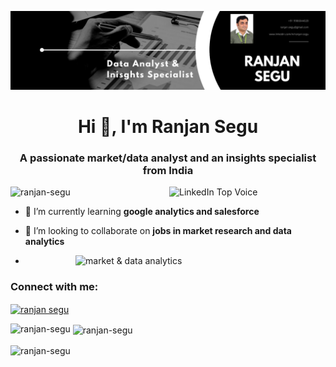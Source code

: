 ![logo](https://github.com/Ranjan-Segu/Ranjan-Segu/blob/main/Black%20%26%20White%20Modern%20Minimalist%20Data%20Analyst%20LinkedIn%20Banner.png)
<h1 align="center">Hi 👋, I'm Ranjan Segu</h1>
<h3 align="center">A passionate market/data analyst and an insights specialist from India</h3>

<img align="right" alt="LinkedIn Top Voice" width="250" src="https://github.com/Ranjan-Segu/Ranjan-Segu/assets/168505027/5fe219cd-c15b-4fb9-8b2d-7370ba70c97a">



<p align="left"> <img src="https://komarev.com/ghpvc/?username=ranjan-segu&label=Profile%20views&color=0e75b6&style=flat" alt="ranjan-segu" /> </p>



- 🌱 I’m currently learning **google analytics and salesforce**

- 👯 I’m looking to collaborate on **jobs in market research and data analytics**

- <img align="right" alt="market & data analytics" width="400" src="https://github.com/Ranjan-Segu/Ranjan-Segu/assets/168505027/daf9a8dc-ec4d-48df-b439-d9e002be3135">
>

<h3 align="left">Connect with me:</h3>
<p align="left">
<a href="https://linkedin.com/in/ranjan segu" target="blank"><img align="center" src="https://raw.githubusercontent.com/rahuldkjain/github-profile-readme-generator/master/src/images/icons/Social/linked-in-alt.svg" alt="ranjan segu" height="30" width="40" /></a>
</p>

<p><img align="left" src="https://github-readme-stats.vercel.app/api/top-langs?username=ranjan-segu&show_icons=true&locale=en&layout=compact" alt="ranjan-segu" /></p>

<p>&nbsp;<img align="center" src="https://github-readme-stats.vercel.app/api?username=ranjan-segu&show_icons=true&locale=en" alt="ranjan-segu" /></p>

<p><img align="center" src="https://github-readme-streak-stats.herokuapp.com/?user=ranjan-segu&" alt="ranjan-segu" /></p>

